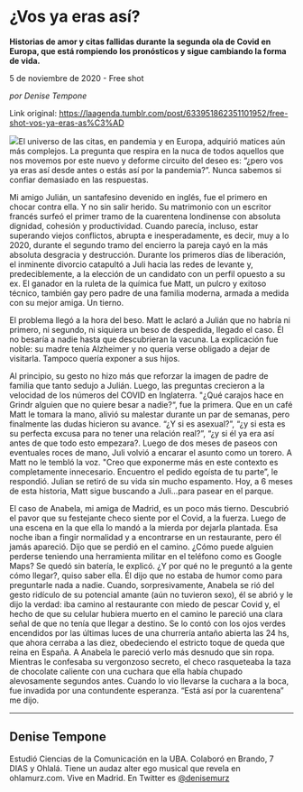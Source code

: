 # ¿Vos ya eras así?

**Historias de amor y citas fallidas durante la segunda ola de Covid en Europa, que está rompiendo los pronósticos y sigue cambiando la forma de vida.**

5 de noviembre de 2020 - Free shot

_por Denise Tempone_

Link original: https://laagenda.tumblr.com/post/633951862351101952/free-shot-vos-ya-eras-as%C3%AD

![](https://64.media.tumblr.com/14fd304a5a1138028095e4abca297e56/d7eb7ae034861f30-b9/s500x750/ab58bf6d1125965dbba4ccde90b5dfa46b5e65cc.png)El universo de las
citas, en pandemia y en Europa, adquirió matices aún más complejos. La pregunta
que respira en la nuca de todos aquellos que nos movemos por este nuevo y
deforme circuito del deseo es: “¿pero vos ya eras así desde antes o estás
así por la pandemia?”. Nunca sabemos si confiar demasiado en las
respuestas.   


Mi amigo Julián, un
santafesino devenido en inglés, fue el primero en chocar contra ella. Y no sin
salir herido. Su matrimonio con un escritor francés surfeó el primer tramo de la cuarentena londinense con
absoluta dignidad, cohesión y productividad. Cuando parecía, incluso, estar
superando viejos conflictos, abrupta e inesperadamente, es decir, muy a lo
2020, durante el segundo tramo del
encierro la pareja cayó en la más absoluta desgracia y destrucción. Durante
los primeros días de liberación, el inminente divorcio catapultó a Juli hacia
las redes de levante y, predeciblemente, a la elección de un candidato con un
perfil opuesto a su ex. El ganador en la ruleta de la química fue Matt, un
pulcro y exitoso técnico, también gay pero padre de una familia moderna, armada
a medida con su mejor amiga. Un tierno. 

El problema llegó a
la hora del beso. Matt le aclaró a
Julián que no habría ni primero, ni segundo, ni siquiera un beso de despedida,
llegado el caso. Él no besaría a nadie hasta que descubrieran la vacuna. La
explicación fue noble: su madre tenía Alzheimer y no quería verse obligado a
dejar de visitarla. Tampoco quería exponer a sus hijos.

Al principio, su
gesto no hizo más que reforzar la imagen de padre de familia que tanto sedujo a
Julián. Luego, las preguntas crecieron a la velocidad de los números del COVID
en Inglaterra.  "¿Qué carajos hace
en Grindr alguien que no quiere besar a nadie?“, fue la primera. Que en un
café Matt le tomara la mano, alivió su malestar durante un par de semanas, pero
finalmente las dudas hicieron su avance. “¿Y si es asexual?”, “¿y si esta es su
perfecta excusa para no tener una relación real?”, “¿y si él ya era así antes
de que todo esto empezara?. Luego de dos meses de paseos con eventuales roces
de mano, Juli volvió a encarar el asunto como un torero. A Matt no le tembló la
voz. "Creo que exponerme más en este contexto es completamente
innecesario. Encuentro el pedido egoísta de tu parte”, le respondió. Julian se retiró de su vida sin mucho
espamento. Hoy, a 6 meses de esta historia, Matt sigue buscando a Juli…para
pasear en el parque. 

El caso de Anabela,
mi amiga de Madrid, es un poco más tierno. Descubrió el pavor que su festejante
checo siente por el Covid, a la fuerza. Luego de una escena en la que ella lo
mandó a la mierda por dejarla plantada. Esa noche iban a fingir normalidad y a
encontrarse en un restaurante, pero él jamás apareció. Dijo que se perdió en el
camino. ¿Cómo puede alguien perderse teniendo una herramienta militar en el
teléfono como es Google Maps? Se quedó sin batería, le explicó. ¿Y por qué no
le preguntó a la gente cómo llegar?, quiso saber ella. Él dijo que no estaba de
humor como para preguntarle nada a nadie. Cuando, sorpresivamente, Anabela se
rió del gesto ridículo de su potencial amante (aún no tuvieron sexo), él se
abrió y le dijo la verdad: iba camino al restaurante con miedo de pescar Covid
y, el hecho de que su celular hubiera muerto en el camino le pareció una clara
señal de que no tenía que llegar a destino. Se lo contó con los ojos verdes
encendidos por las últimas luces de una churrería antaño abierta las 24 hs, que
ahora cerraba a las diez, obedeciendo el estricto toque de queda que reina en
España. A Anabela le pareció verlo más desnudo que sin ropa. Mientras le confesaba su vergonzoso secreto,
el checo rasqueteaba la taza de chocolate caliente con una cuchara que ella
había chupado alevosamente segundos antes. Cuando lo vio llevarse la cuchara a
la boca, fue invadida por una contundente esperanza. “Está así por la
cuarentena” me dijo. 



---

Denise Tempone
--------------

 Estudió Ciencias de la Comunicación en la UBA. Colaboró en Brando, 7 DIAS y Ohlalá. Tiene un audaz alter ego musical que revela en ohlamurz.com. Vive en Madrid. En Twitter es [@denisemurz](https://twitter.com/denisemurz) 

